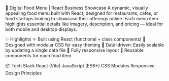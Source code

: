 🧾 Digital Food Menu | React Business Showcase
A dynamic, visually appealing food menu built with React, designed for restaurants, cafes, or food startups looking to showcase their offerings online. Each menu item highlights essential details like imagery, description, and pricing — ideal for both mobile and desktop displays.

✨ Highlights
⚛️ Built using React (functional + class components)
🎨 Designed with modular CSS for easy theming
🍔 Data-driven: Easily scalable by updating a single data file
📱 Fully responsive layout
🔁 Reusable components for each food item


📦 Tech Stack
React (Vite)
JavaScript (ES6+)
CSS Modules
Responsive Design Principles

